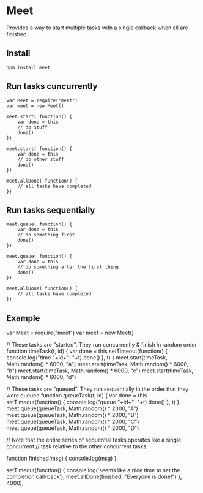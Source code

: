 
# Meet

Provides a way to start multiple tasks with a single callback when all are finished.


## Install

	npm install meet


## Run tasks cuncurrently

	var Meet = require("meet")
	var meet = new Meet()

	meet.start( function() {
		var done = this
		// do stuff
		done()
	})

	meet.start( function() {
		var done = this
		// do other stuff
		done()
	})

	meet.allDone( function() {
		// all tasks have completed
	})


## Run tasks sequentially

	meet.queue( function() {
		var done = this
		// do something first 
		done()
	})

	meet.queue( function() {
		var done = this
		// do something after the first thing 
		done()
	})

	meet.allDone( function() {
		// all tasks have completed
	})



## Example


var Meet = require("meet")
var meet = new Meet()

// These tasks are "started". They run concurrently & finish in random order
function timeTask(t, id) {
	var done = this
	setTimeout(function() {
		console.log("time "+id+": "+t)
		done()
	}, t)
}
meet.start(timeTask, Math.random() * 6000, "a")
meet.start(timeTask, Math.random() * 6000, "b")
meet.start(timeTask, Math.random() * 6000, "c")
meet.start(timeTask, Math.random() * 6000, "d")

// These tasks are "queued".  They run sequentially in the order that they were queued
function queueTask(t, id) {
	var done = this
	setTimeout(function() {
		console.log("queue "+id+": "+t)
		done()
	}, t)
}
meet.queue(queueTask, Math.random() * 2000, "A")
meet.queue(queueTask, Math.random() * 2000, "B")
meet.queue(queueTask, Math.random() * 2000, "C")
meet.queue(queueTask, Math.random() * 2000, "D")

// Note that the entire series of sequential tasks operates like a single concurrent
// task relative to the other concurrent tasks.

function finished(msg) {
	console.log(msg)
}

setTimeout(function() {
	console.log('seems like a nice time to set the completion call-back');
	meet.allDone(finished, "Everyone is done!")
}, 4000);

